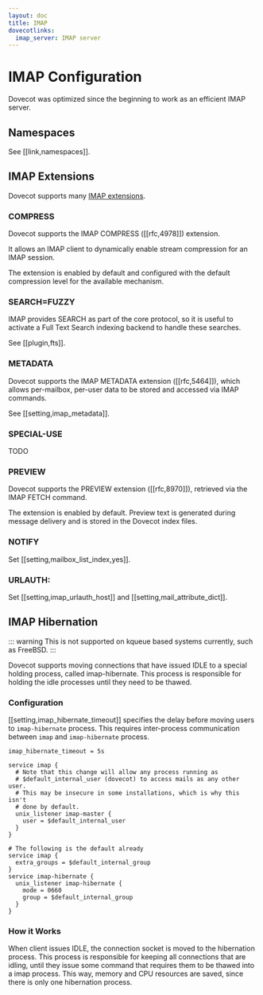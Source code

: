 ```yaml
---
layout: doc
title: IMAP
dovecotlinks:
  imap_server: IMAP server
---
```


# IMAP Configuration

Dovecot was optimized since the beginning to work as an efficient IMAP server.

## Namespaces

See [[link,namespaces]].

## IMAP Extensions

Dovecot supports many [IMAP extensions](https://imapwiki.org/Specs).

### COMPRESS

Dovecot supports the IMAP COMPRESS ([[rfc,4978]]) extension.

It allows an IMAP client to dynamically enable stream compression for an
IMAP session.

The extension is enabled by default and configured with the default
compression level for the available mechanism.

### SEARCH=FUZZY

IMAP provides SEARCH as part of the core protocol, so it is useful to activate
a Full Text Search indexing backend to handle these searches.

See [[plugin,fts]].

### METADATA

Dovecot supports the IMAP METADATA extension ([[rfc,5464]]), which allows
per-mailbox, per-user data to be stored and accessed via IMAP commands.

See [[setting,imap_metadata]].

### SPECIAL-USE

TODO

### PREVIEW

Dovecot supports the PREVIEW extension ([[rfc,8970]]), retrieved
via the IMAP FETCH command.

The extension is enabled by default. Preview text is generated during
message delivery and is stored in the Dovecot index files.

### NOTIFY

Set [[setting,mailbox_list_index,yes]].

### URLAUTH:

Set [[setting,imap_urlauth_host]] and [[setting,mail_attribute_dict]].

## IMAP Hibernation

::: warning
This is not supported on kqueue based systems currently, such as FreeBSD.
:::

Dovecot supports moving connections that have issued IDLE to a special holding
process, called imap-hibernate. This process is responsible for holding the
idle processes until they need to be thawed.

### Configuration

[[setting,imap_hibernate_timeout]] specifies the delay before moving users to
`imap-hibernate` process. This requires inter-process communication between
`imap` and `imap-hibernate` process.

```[dovecot.conf]
imap_hibernate_timeout = 5s

service imap {
  # Note that this change will allow any process running as
  # $default_internal_user (dovecot) to access mails as any other user.
  # This may be insecure in some installations, which is why this isn't
  # done by default.
  unix_listener imap-master {
    user = $default_internal_user
  }
}

# The following is the default already
service imap {
  extra_groups = $default_internal_group
}
service imap-hibernate {
  unix_listener imap-hibernate {
    mode = 0660
    group = $default_internal_group
  }
}
```

### How it Works

When client issues IDLE, the connection socket is moved to the hibernation
process. This process is responsible for keeping all connections that are
idling, until they issue some command that requires them to be thawed into a
imap process. This way, memory and CPU resources are saved, since there is only
one hibernation process.
